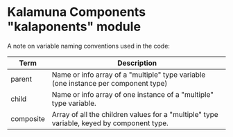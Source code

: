 # Kalamuna Components "kalaponents" module

A note on variable naming conventions used in the code:

| Term      | Description                                                                               |
|-----------|-------------------------------------------------------------------------------------------|
| parent    | Name or info array of a "multiple" type variable (one instance per component type)        |
| child     | Name or info array of one instance of a "multiple" type variable.                         |
| composite | Array of all the children values for a "multiple" type variable, keyed by component type. |
